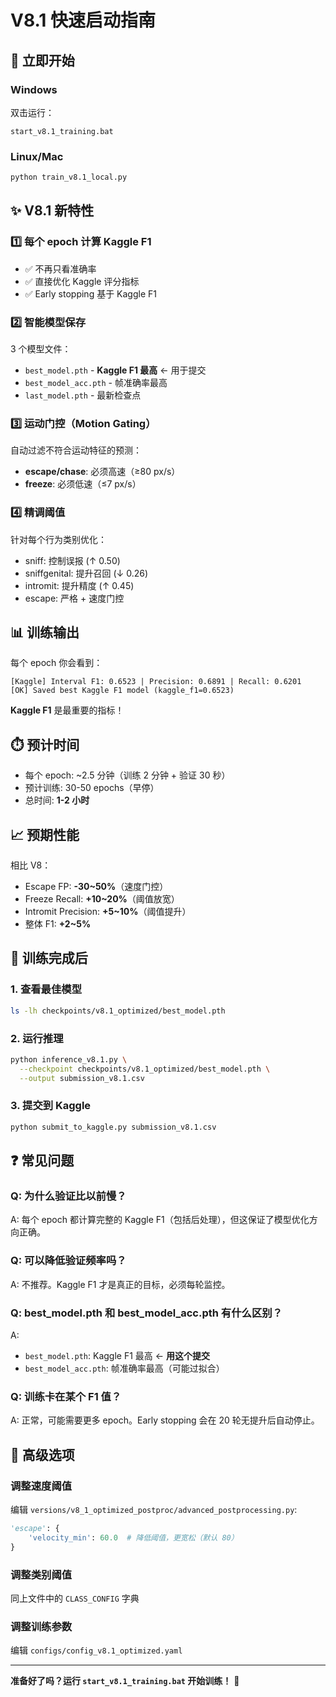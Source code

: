 # V8.1 快速启动指南

## 🚀 立即开始

### Windows
双击运行：
```
start_v8.1_training.bat
```

### Linux/Mac
```bash
python train_v8.1_local.py
```

## ✨ V8.1 新特性

### 1️⃣ 每个 epoch 计算 Kaggle F1
- ✅ 不再只看准确率
- ✅ 直接优化 Kaggle 评分指标
- ✅ Early stopping 基于 Kaggle F1

### 2️⃣ 智能模型保存
3 个模型文件：
- `best_model.pth` - **Kaggle F1 最高** ← 用于提交
- `best_model_acc.pth` - 帧准确率最高
- `last_model.pth` - 最新检查点

### 3️⃣ 运动门控（Motion Gating）
自动过滤不符合运动特征的预测：
- **escape/chase**: 必须高速（≥80 px/s）
- **freeze**: 必须低速（≤7 px/s）

### 4️⃣ 精调阈值
针对每个行为类别优化：
- sniff: 控制误报 (↑ 0.50)
- sniffgenital: 提升召回 (↓ 0.26)
- intromit: 提升精度 (↑ 0.45)
- escape: 严格 + 速度门控

## 📊 训练输出

每个 epoch 你会看到：
```
[Kaggle] Interval F1: 0.6523 | Precision: 0.6891 | Recall: 0.6201
[OK] Saved best Kaggle F1 model (kaggle_f1=0.6523)
```

**Kaggle F1** 是最重要的指标！

## ⏱️ 预计时间

- 每个 epoch: ~2.5 分钟（训练 2 分钟 + 验证 30 秒）
- 预计训练: 30-50 epochs（早停）
- 总时间: **1-2 小时**

## 📈 预期性能

相比 V8：
- Escape FP: **-30~50%**（速度门控）
- Freeze Recall: **+10~20%**（阈值放宽）
- Intromit Precision: **+5~10%**（阈值提升）
- 整体 F1: **+2~5%**

## 🎯 训练完成后

### 1. 查看最佳模型
```bash
ls -lh checkpoints/v8.1_optimized/best_model.pth
```

### 2. 运行推理
```bash
python inference_v8.1.py \
  --checkpoint checkpoints/v8.1_optimized/best_model.pth \
  --output submission_v8.1.csv
```

### 3. 提交到 Kaggle
```bash
python submit_to_kaggle.py submission_v8.1.csv
```

## ❓ 常见问题

### Q: 为什么验证比以前慢？
A: 每个 epoch 都计算完整的 Kaggle F1（包括后处理），但这保证了模型优化方向正确。

### Q: 可以降低验证频率吗？
A: 不推荐。Kaggle F1 才是真正的目标，必须每轮监控。

### Q: best_model.pth 和 best_model_acc.pth 有什么区别？
A:
- `best_model.pth`: Kaggle F1 最高 ← **用这个提交**
- `best_model_acc.pth`: 帧准确率最高（可能过拟合）

### Q: 训练卡在某个 F1 值？
A: 正常，可能需要更多 epoch。Early stopping 会在 20 轮无提升后自动停止。

## 🔧 高级选项

### 调整速度阈值
编辑 `versions/v8_1_optimized_postproc/advanced_postprocessing.py`:
```python
'escape': {
    'velocity_min': 60.0  # 降低阈值，更宽松（默认 80）
}
```

### 调整类别阈值
同上文件中的 `CLASS_CONFIG` 字典

### 调整训练参数
编辑 `configs/config_v8.1_optimized.yaml`

---

**准备好了吗？运行 `start_v8.1_training.bat` 开始训练！** 🚀
